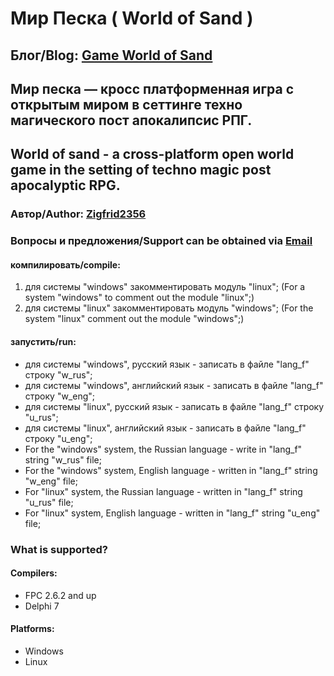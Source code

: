 # Мир Песка ( World of Sand )
## Блог/Blog: [Game World of Sand](http://gameworldofsand.blogspot.ru)

## Мир песка — кросс платформенная игра с открытым миром в сеттинге техно магического пост апокалипсис РПГ.
## World of sand - a cross-platform open world game in the setting of techno magic post apocalyptic RPG.

### Автор/Author: [Zigfrid2356](https://github.com/zigfrid2356)
### Вопросы и предложения/Support can be obtained via [Email](mailto:89090652702@yandex.ru)

#### компилировать/compile: 
1. для системы "windows" закомментировать модуль "linux";
(For a system "windows" to comment out the module "linux";)
2. для системы "linux" закомментировать модуль "windows";
(For the system "linux" comment out the module "windows";)

#### запустить/run:
* для системы "windows", русский язык - записать в файле "lang_f" строку "w_rus";
* для системы "windows", английский язык - записать в файле "lang_f" строку "w_eng";
* для системы "linux", русский язык - записать в файле "lang_f" строку "u_rus";
* для системы "linux", английский язык - записать в файле "lang_f" строку "u_eng";
* For the "windows" system, the Russian language - write in "lang_f" string "w_rus" file;
* For the "windows" system, English language - written in "lang_f" string "w_eng" file;
* For "linux" system, the Russian language - written in "lang_f" string "u_rus" file;
* For "linux" system, English language - written in "lang_f" string "u_eng" file;

### What is supported?

#### Compilers:
* FPC 2.6.2 and up
* Delphi 7

#### Platforms:
* Windows
* Linux


